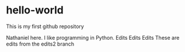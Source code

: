 # hello-world
This is my first github repository

Nathaniel here. I like programming in Python.
Edits Edits Edits
These are edits from the edits2 branch
